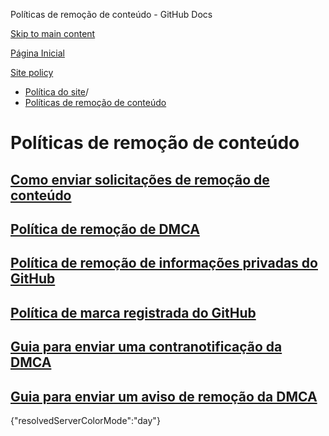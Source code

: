 Políticas de remoção de conteúdo - GitHub Docs

[Skip to main content](#main-content)

[Página Inicial](/pt)

[Site policy](/pt/site-policy)

* [Política do site](/pt/site-policy)/
* [Políticas de remoção de conteúdo](/pt/site-policy/content-removal-policies)

Políticas de remoção de conteúdo
==========

[Como enviar solicitações de remoção de conteúdo](/pt/site-policy/content-removal-policies/submitting-content-removal-requests)
----------

[Política de remoção de DMCA](/pt/site-policy/content-removal-policies/dmca-takedown-policy)
----------

[Política de remoção de informações privadas do GitHub](/pt/site-policy/content-removal-policies/github-private-information-removal-policy)
----------

[Política de marca registrada do GitHub](/pt/site-policy/content-removal-policies/github-trademark-policy)
----------

[Guia para enviar uma contranotificação da DMCA](/pt/site-policy/content-removal-policies/guide-to-submitting-a-dmca-counter-notice)
----------

[Guia para enviar um aviso de remoção da DMCA](/pt/site-policy/content-removal-policies/guide-to-submitting-a-dmca-takedown-notice)
----------

{"resolvedServerColorMode":"day"}

